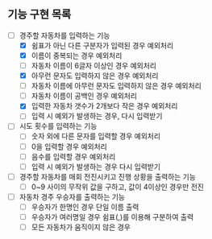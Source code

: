 ## 기능 구현 목록

- [ ] 경주할 자동차를 입력하는 기능
  - [X] 쉼표가 아닌 다른 구분자가 입력된 경우 예외처리
  - [X] 이름이 중복되는 경우 예외처리
  - [ ] 자동차 이름이 6글자 이상인 경우 예외처리
  - [X] 아무런 문자도 입력하지 않은 경우 예외처리
  - [ ] 자동차 이름에 아무런 문자도 입력하지 않은 경우 예외처리
  - [ ] 자동차 이름이 공백인 경우 예외처리
  - [X] 입력한 자동차 갯수가 2개보다 작은 경우 예외처리
  - [ ] 입력 시 예외가 발생하는 경우, 다시 입력받기
- [ ] 시도 횟수를 입력하는 기능
  - [ ] 숫자 외에 다른 문자를 입력할 경우 예외처리
  - [ ] 0을 입력할 경우 예외처리
  - [ ] 음수를 입력할 경우 예외처리
  - [ ] 입력 시 예외가 발생하는 경우 다시 입력받기
- [ ] 경주할 자동차를 매회 전진시키고 진행 상황을 출력하는 기능
  - [ ] 0~9 사이의 무작위 값을 구하고, 값이 4이상인 경우만 전진
- [ ] 자동차 경주 우승자를 출력하는 기능
  - [ ] 우승자가 한명인 경우 단일 이름 출력
  - [ ] 우승자가 여러명일 경우 쉼표(,)를 이용해 구분하여 출력
  - [ ] 모든 자동차가 움직이지 않은 경우 

